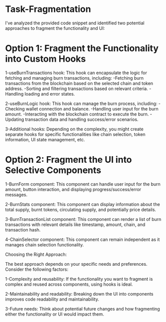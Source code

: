 # Task-Fragmentation


I've analyzed the provided code snippet and identified two potential approaches to fragment the functionality and UI:

# Option 1: Fragment the Functionality into Custom Hooks

1-useBurnTransactions hook: This hook can encapsulate the logic for fetching and managing burn transactions, including:
     -Fetching burn transactions from the blockchain based on the selected chain and token address.
     -Sorting and filtering transactions based on relevant criteria.
     -Handling loading and error states.
     
2-useBurnLogic hook: This hook can manage the burn process, including:
     -Checking wallet connection and balance.
     -Handling user input for the burn amount.
     -Interacting with the blockchain contract to execute the burn.
     -Updating transaction data and handling success/error scenarios.
     
3-Additional hooks: Depending on the complexity, you might create separate hooks for specific functionalities like chain selection, token information, UI state management, etc.

# Option 2: Fragment the UI into Selective Components

1-BurnForm component: This component can handle user input for the burn amount, button interaction, and displaying progress/success/error messages.

2-BurnStats component: This component can display information about the total supply, burnt tokens, circulating supply, and potentially price details.

3-BurnTransactionList component: This component can render a list of burn transactions with relevant details like timestamp, amount, chain, and transaction hash.

4-ChainSelector component: This component can remain independent as it manages chain selection functionality.

Choosing the Right Approach:

The best approach depends on your specific needs and preferences. Consider the following factors:

1-Complexity and reusability: If the functionality you want to fragment is complex and reused across components, using hooks is ideal.

2-Maintainability and readability: Breaking down the UI into components improves code readability and maintainability.

3-Future needs: Think about potential future changes and how fragmenting either the functionality or UI would impact them.
